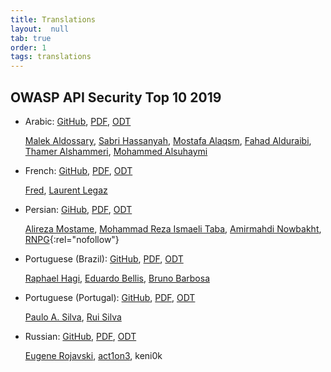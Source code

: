 ```yaml
---
title: Translations
layout:  null
tab: true
order: 1
tags: translations
---
```


## OWASP API Security Top 10 2019

* Arabic: [GitHub][7], [PDF][8], [ODT][9]

  [Malek Aldossary], [Sabri Hassanyah], [Mostafa Alaqsm], [Fahad Alduraibi],
  [Thamer Alshammeri], [Mohammed Alsuhaymi]
* French: [GitHub][13], [PDF][14], [ODT][15]

  [Fred][datakime], [Laurent Legaz]
* Persian: [GiHub][16], [PDF][17], [ODT][18]

  [Alireza Mostame], [Mohammad Reza Ismaeli Taba], [Amirmahdi Nowbakht],
  [RNPG](https://www.linkedin.com/company/raspina-net-pars/){:rel="nofollow"}
* Portuguese (Brazil): [GitHub][1], [PDF][2], [ODT][3]

  [Raphael Hagi][raphael-hagi], [Eduardo Bellis][eduardo-bellis],
  [Bruno Barbosa][bruno-barbosa]
* Portuguese (Portugal): [GitHub][4], [PDF][5], [ODT][6]

  [Paulo A. Silva][pauloasilva], [Rui Silva][rui-silva]
* Russian: [GitHub][10], [PDF][11], [ODT][12]

  [Eugene Rojavski], [act1on3], keni0k

[1]: https://github.com/OWASP/API-Security/tree/master/2019/pt-br/src
[2]: https://github.com/OWASP/API-Security/raw/master/2019/pt-br/dist/owasp-api-security-top-10-pt-br.pdf
[3]: https://github.com/OWASP/API-Security/raw/master/2019/pt-br/dist/owasp-api-security-top-10-pt-br.odt
[4]: https://github.com/OWASP/API-Security/tree/master/2019/pt-pt/src
[5]: https://github.com/OWASP/API-Security/raw/master/2019/pt-pt/dist/owasp-api-security-top-10.pdf
[6]: https://github.com/OWASP/API-Security/raw/master/2019/pt-pt/dist/owasp-api-security-top-10.odt
[7]: https://github.com/OWASP/API-Security/tree/master/2019/ar/src
[8]: https://github.com/OWASP/API-Security/blob/master/2019/ar/dist/owasp-api-security-top-10-ar.pdf
[9]: https://github.com/OWASP/API-Security/blob/master/2019/ar/dist/owasp-api-security-top-10-ar.odt
[10]: https://github.com/OWASP/API-Security/tree/master/2019/ru/src
[11]: https://github.com/OWASP/API-Security/raw/master/2019/ru/dist/owasp-api-security-top-10.pdf
[12]: https://github.com/OWASP/API-Security/raw/master/2019/ru/dist/owasp-api-security-top-10.odt
[13]: https://github.com/OWASP/API-Security/tree/master/2019/fr/src
[14]: https://github.com/OWASP/API-Security/raw/master/2019/fr/dist/owasp-api-security-top-10.pdf
[15]: https://github.com/OWASP/API-Security/raw/master/2019/fr/dist/owasp-api-security-top-10.odt
[16]: https://github.com/OWASP/API-Security/tree/master/2019/fa/src
[17]: https://github.com/OWASP/API-Security/raw/master/2019/fa/dist/owasp-api-security-top-10.pdf
[18]: https://github.com/OWASP/API-Security/raw/master/2019/fa/dist/owasp-api-security-top-10.odt
[raphael-hagi]: https://www.linkedin.com/in/raphael-hagi/
[eduardo-bellis]: https://www.linkedin.com/in/eduardo-bellis-92482534/
[bruno-barbosa]: https://www.linkedin.com/in/bbarbosa85/
[pauloasilva]: https://www.linkedin.com/in/devpauloasilva/
[rui-silva]: https://www.linkedin.com/in/rspro/
[Malek Aldossary]: http://twitter.com/malajab
[Sabri Hassanyah]: https://twitter.com/kingsabri
[Mostafa Alaqsm]: https://twitter.com/malaqsm
[Fahad Alduraibi]: https://twitter.com/fahad_alduraibi
[Thamer Alshammeri]: https://twitter.com/t44t_
[Mohammed Alsuhaymi]: https://twitter.com/msuhaymi
[Eugene Rojavski]: https://twitter.com/eugenerojavski
[act1on3]: https://twitter.com/act1on3
[datakime]: https://github.com/datakime
[Laurent Legaz]: https://github.com/llegaz
[Alireza Mostame]: https://www.linkedin.com/in/alireza-mostame-29970b242
[Mohammad Reza Ismaeli Taba]: https://www.linkedin.com/in/rezataba
[Amirmahdi Nowbakht]: https://www.linkedin.com/in/amirmahdi-nowbakht-3b8865200
